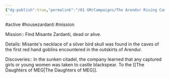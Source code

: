 ```yaml
---
{"dg-publish":true,"permalink":"/01 GM/Campaigns/The Arendur Rising Campaign/The Shadow Company/Bible/Player Vault/Missions/Active mission - misante zardanti/","title":"Misante Zardanti"}
---
```


#active #housezardanti #mission

Mission:: Find Misante Zardanti, dead or alive.

Details:
Misante's necklace of a silver bird skull was found in the caves of the first red hand goblins encountered in the outskirts of Arendur.

Discoveries::
In the sunken citadel, the company learned that any captured girls or young women was taken to castle blackspear. To the [[The Daughters of MEG\|The Daughters of MEG]].